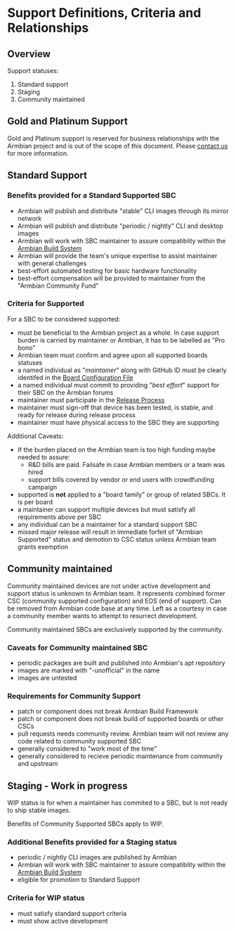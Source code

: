 # Support Definitions, Criteria and Relationships 

## Overview

Support statuses:

1. Standard support
2. Staging
3. Community maintained

## Gold and Platinum Support

Gold and Platinum support is reserved for business relationships with the Armbian project and is out of the scope of this document. Please [contact us](https://www.armbian.com/contact/) for more information.

## Standard Support

### Benefits provided for a Standard Supported SBC

* Armbian will publish and distribute "stable" CLI images through its mirror network
* Armbian will publish and distribute "periodic / nightly" CLI and desktop images
* Armbian will work with SBC maintainer to assure compatiblity within the [Armbian Build System](https://github.com/armbian/build)
* Armbian will provide the team's unique expertise to assist maintainer with general challenges
* best-effort automated testing for basic hardware functionality
* best-effort compensation will be provided to maintainer from the "Armbian Community Fund"

### Criteria for Supported

For a SBC to be considered supported:

* must be beneficial to the Armbian project as a whole. In case support burden is carried by maintainer or Armbian, it has to be labelled as "Pro bono"
* Armbian team must confirm and agree upon all supported boards statuses
* a named individual as "*maintainer*" along with GitHub ID must be clearly identifed in the [Board Configuration File](https://github.com/armbian/build/tree/main/config)
* a named individual must commit to providing "*best effort*" support for their SBC on the Armbian forums
* maintainer must participate in the [Release Process](https://docs.armbian.com/Process_Release-Model/#release-coordinating)
* maintainer must sign-off that device has been tested, is stable, and ready for release during release process
* maintainer must have physical access to the SBC they are supporting 

Additional Caveats:

* If the burden placed on the Armbian team is too high funding maybe needed to assure:
    -  R&D bills are paid. Failsafe in case Armbian members or a team was hired
    -  support bills covered by vendor or end users with crowdfunding campaign
* supported is **not** applied to a "board family" or group of related SBCs. It is per board
* a maintainer can support multiple devices but must satisfy all requirements above per SBC
* any individual can be a maintainer for a standard support SBC
* missed major release will result in immediate forfeit of "Armbian Supported" status and demotion to CSC status unless Armbian team grants exemption

## Community maintained

Community maintained devices are not under active development and support status is unknown to Armbian team. It represents combined former CSC (community supported configuration) and EOS (end of support). Can be removed from Armbian code base at any time. Left as a courtesy in case a community member wants to attempt to resurrect development.

Community maintained SBCs are exclusively supported by the community.

### Caveats for Community maintained SBC

* periodic packages are built and published into Armbian's apt repository
* images are marked with "-unofficial" in the name
* images are untested

### Requirements for Community Support

* patch or component does not break Armbian Build Framework
* patch or component does not break build of supported boards or other CSCs
* pull requests needs community review. Armbian team will not review any code related to community supported SBC
* generally considered to "work most of the time"
* generally considered to recieve periodic maintenance from community and upstream

## Staging - Work in progress

WIP status is for when a maintainer has commited to a SBC, but is not ready to ship stable images.

Benefits of Community Supported SBCs apply to WIP.

### Additional Benefits provided for a Staging status

* periodic / nightly CLI images are published by Armbian
* Armbian will work with SBC maintainer to assure compatiblity within the [Armbian Build System](https://github.com/armbian/build)
* eligible for promotion to Standard Support

### Criteria for WIP status

* must satisfy standard support criteria
* must show active development
